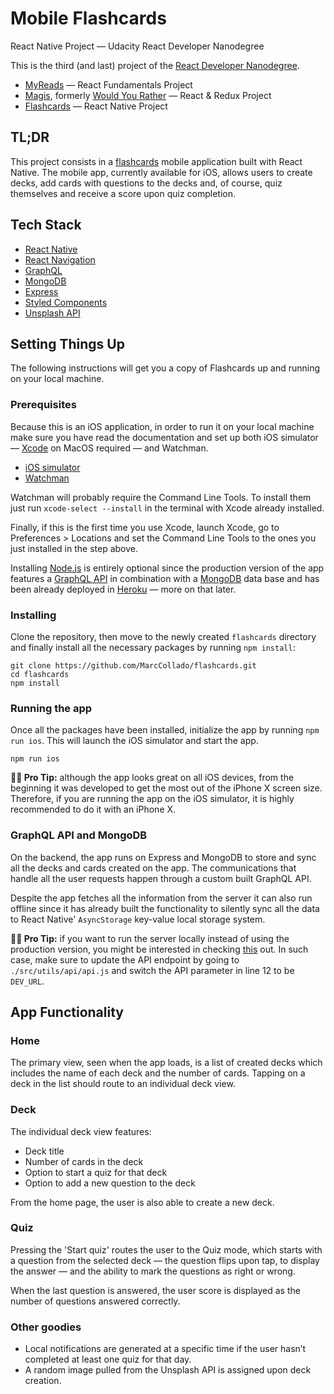 # Mobile Flashcards
React Native Project — Udacity React Developer Nanodegree

This is the third (and last) project of the [React Developer Nanodegree](https://eu.udacity.com/course/react-nanodegree--nd019).

* [MyReads](https://github.com/MarcCollado/my-reads) — React Fundamentals Project
* [Magis](https://github.com/MarcCollado/magis), formerly [Would You Rather](https://www.collado.io/blog/2018/magis-10) — React & Redux Project
* [Flashcards](https://github.com/MarcCollado/flashcards) — React Native Project

## TL;DR
This project consists in a [flashcards](https://en.wikipedia.org/wiki/Flashcard) mobile application built with React Native. The mobile app, currently available for iOS, allows users to create decks, add cards with questions to the decks and, of course, quiz themselves and receive a score upon quiz completion.


## Tech Stack
* [React Native](https://facebook.github.io/react-native/)
* [React Navigation](https://reactnavigation.org/)
* [GraphQL](https://graphql.org)
* [MongoDB](https://www.mongodb.com)
* [Express](https://expressjs.com)
* [Styled Components](https://www.styled-components.com)
* [Unsplash API](https://unsplash.com/developers)


## Setting Things Up
The following instructions will get you a copy of Flashcards up and running on your local machine.

### Prerequisites
Because this is an iOS application, in order to run it on your local machine make sure you have read the documentation and set up both iOS simulator — [Xcode](https://developer.apple.com/xcode/) on MacOS required — and Watchman.

* [iOS simulator](https://docs.expo.io/versions/v28.0.0/introduction/installation#ios-simulator)
* [Watchman](https://facebook.github.io/watchman/docs/install.html)

Watchman will probably require the Command Line Tools. To install them just run `xcode-select --install` in the terminal with Xcode already installed.

Finally, if this is the first time you use Xcode, launch Xcode, go to Preferences > Locations and set the Command Line Tools to the ones you just installed in the step above.

Installing [Node.js](https://nodejs.org/en/) is entirely optional since the production version of the app features a [GraphQL API](https://graphql.org) in combination with a [MongoDB](https://www.mongodb.com) data base and has been already deployed in [Heroku](https://www.heroku.com) — more on that later.

### Installing
Clone the repository, then move to the newly created `flashcards` directory and finally install all the necessary packages by running `npm install`:

```
git clone https://github.com/MarcCollado/flashcards.git
cd flashcards
npm install
```

### Running the app
Once all the packages have been installed, initialize the app by running `npm run ios`. This will launch the iOS simulator and start the app.

```
npm run ios
```

**👨‍💻 Pro Tip:** although the app looks great on all iOS devices, from the beginning it was developed to get the most out of the iPhone X screen size. Therefore, if you are running the app on the iOS simulator, it is highly recommended to do it with an iPhone X.

### GraphQL API and MongoDB
On the backend, the app runs on Express and MongoDB to store and sync all the decks and cards created on the app. The communications that handle all the user requests happen through a custom built GraphQL API.

Despite the app fetches all the information from the server it can also run offline since it has already built the functionality to silently sync all the data to React Native' `AsyncStorage` key-value local storage system.

**👨‍💻 Pro Tip:** if you want to run the server locally instead of using the production version, you might be interested in checking [this](https://github.com/MarcCollado/flashcards-api) out. In such case, make sure to update the API endpoint by going to `./src/utils/api/api.js` and switch the API parameter in line 12 to be `DEV_URL`.


## App Functionality
### Home
The primary view, seen when the app loads, is a list of created decks which includes the name of each deck and the number of cards.
Tapping on a deck in the list should route to an individual deck view.

### Deck
The individual deck view features:
* Deck title
* Number of cards in the deck
* Option to start a quiz for that deck
* Option to add a new question to the deck

From the home page, the user is also able to create a new deck.

### Quiz
Pressing the 'Start quiz' routes the user to the Quiz mode, which starts with a question from the selected deck — the question flips upon tap, to display the answer — and the ability to mark the questions as right or wrong.

When the last question is answered, the user score is displayed as the number of questions answered correctly.

### Other goodies
* Local notifications are generated at a specific time if the user hasn’t completed at least one quiz for that day.
* A random image pulled from the Unsplash API is assigned upon deck creation.